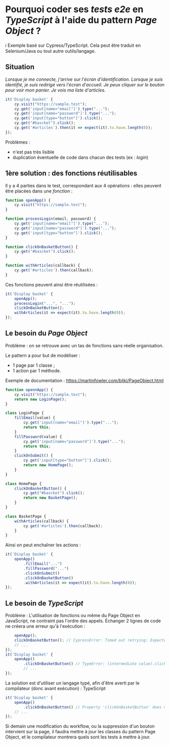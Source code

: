 # Pourquoi coder ses *tests e2e* en *TypeScript* à l'aide du pattern *Page Object* ?

:information_source: Exemple basé sur Cypress/TypeScript. Cela peut être traduit en Selenium/Java ou tout autre outils/langage.

## Situation

*Lorsque je me connecte, j'arrive sur l'écran d'identification. Lorsque je suis identifié, je suis redirigé vers l'écran d'accueil. Je peux cliquer sur le bouton pour voir mon panier. Je vois ma liste d'articles.*

```javascript
it('Display basket' {
    cy.visit("https://sample.test");
    cy.get('input[name="email"]').type("...");
    cy.get('input[name="password"]').type("...");
    cy.get('input[type="button"]').click();
    cy.get("#bascket").click();
    cy.get('#articles').then(it => expect(it).to.have.length(0));
});
```

Problèmes :
* n'est pas très lisible
* duplication éventuelle de code dans chacun des tests (ex : *login*)

## 1ère solution : des fonctions réutilisables

Il y a 4 parties dans le test, correspondant aux 4 opérations : elles peuvent être placées dans une *fonction* :
```javascript
function openApp() {
    cy.visit("https://sample.test");
}

function processLogin(email, password) {
    cy.get('input[name="email"]').type("...");
    cy.get('input[name="password"]').type("...");
    cy.get('input[type="button"]').click();
}

function clickOnBasketButton() {
    cy.get("#bascket").click();
}

function withArticles(callback) {
    cy.get('#articles').then(callback);
}
```

Ces fonctions peuvent ainsi être réutilisées :
```javascript
it('Display basket' {
    openApp();
    processLogin("...", "...");
    clickOnBasketButton();
    withArticles(it => expect(it).to.have.length(0));
});
```

## Le besoin du *Page Object*

Problème : on se retrouve avec un tas de fonctions sans réelle organisation.

Le pattern a pour but de modéliser :
* 1 page par 1 classe ;
* 1 action par 1 méthode.

Exemple de documentation : https://martinfowler.com/bliki/PageObject.html

```javascript
function opennApp() {
    cy.visit("https://sample.test");
    return new LoginPage();
}

class LoginPage {
    fillEmail(value) {
        cy.get('input[name="email"]').type("...");
        return this;
    }
    fillPassword(value) {
        cy.get('input[name="password"]').type("...");
        return this;
    }
    clickOnSubmit() {
        cy.get('input[type="button"]').click();
        return new HomePage();
    }
}

class HomePage {
    clickOnBasketButton() {
        cy.get("#bascket").click();
        return new BasketPage();
    }
}

class BasketPage {
    withArticles(callback) {
        cy.get('#articles').then(callback);
    }
}
```

Ainsi on peut enchaîner les actions :
```javascript
it('Display basket' {
    openApp()
        .fillEmail("...")
        .fillPassword("...")
        .clickOnSubmit()
        .clickOnBasketButton()
        .withArticles(it => expect(it).to.have.length(0));
});
```

## Le besoin de *TypeScript*

Problème : L'utilisation de fonctions ou même du Page Object en JavaScript, ne contraint pas l'ordre des appels. Échanger 2 lignes de code ne créera une erreur qu'à l'exécution :
```javascript
    openApp();
    clickOnBasketButton(); // CypressError: Timed out retrying: Expected to find element 'bascket' to have text '0', but never found it
    // ...
});
it('Display basket' {
    openApp()
        .clickOnBasketButton() // TypeError: (intermediate value).clickOnBasketButton is not a function
        // ...
});
```

La solution est d'utiliser un langage typé, afin d'être averti par le compilateur (donc avant exécution) : TypeScript
```javascript
it('Display basket' {
    openApp()
        .clickOnBasketButton() // Property 'clickOnBasketButton' does not exist on type 'LoginPage'.
    // ...
});
```

Si demain une modification du workflow, ou la suppression d'un bouton intervient sur la page, il faudra mettre à jour les classes du pattern Page Object, et le compilateur montrera quels sont les tests à mettre à jour.
